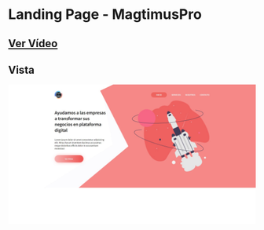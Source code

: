 # Landing Page - MagtimusPro

## [Ver Vídeo](https://youtu.be/K-CTtS_qLIA)
## Vista
![View](view.jpg)